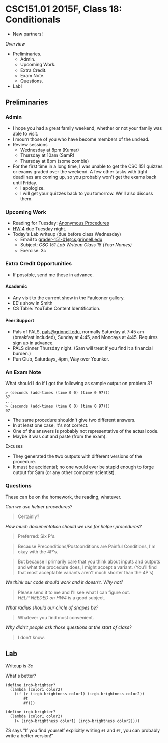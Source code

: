 CSC151.01 2015F, Class 18: Conditionals
=======================================

* New partners!

_Overview_

* Preliminaries.
    * Admin.
    * Upcoming Work.
    * Extra Credit.
    * Exam Note.
    * Questions.
* Lab!

Preliminaries
-------------

### Admin

* I hope you had a great family weekend, whether or not your family was
  able to visit.
* I mourn those of you who have become members of the undead.
* Review sessions
    * Wednesday at 8pm (Kumar)
    * Thursday at 10am (SamR)
    * Thursday at 8pm (some zombie)
* For the first time in a long time, I was unable to get the CSC 151
  quizzes or exams graded over the weekend.  A few other tasks with
  tight deadlines are coming up, so you probably won't get the exams
  back until Friday.  
    * I apologize.
    * I will get your quizzes back to you tomorrow.  We'll also
      discuss them.

### Upcoming Work

* Reading for Tuesday:
  [Anonymous Procedures](../readings/anonymous-procedures-reading.html) 
* [HW 4](../assignments/assignment.04.html) due Tuesday night.
* Today's Lab writeup (due before class Wednesday)
    * Email to <grader-151-01@cs.grinnell.edu> 
    * Subject: _CSC 151 Lab Writeup Class 18 (Your Names)_
    * Exercise: 3c

### Extra Credit Opportunities

* If possible, send me these in advance.

#### Academic

* Any visit to the current show in the Faulconer gallery.
* EE's show in Smith
* CS Table: YouTube Content Identification.

#### Peer Support

* Pals of PALS, pals@grinnell.edu, normally Saturday at 7:45 am (breakfast
  included), Sunday at 4:45, and Mondays at 4:45.  Requires sign up in 
  advance.  
* PALS dinner Thursday night.  (Sam will treat if you find it a financial 
  burden.)
* Pun Club, Saturdays, 4pm, Way over Younker.

### An Exam Note

What should I do if I got the following as sample output on problem 3?

    > (seconds (add-times (time 0 0) (time 0 97)))
    37
    ...
    > (seconds (add-times (time 0 0) (time 0 97)))
    97

* The same procedure shouldn't give two different answers.
* In at least one case, it's not correct.
* One of the answers is probably not representative of the actual code.
* Maybe it was cut and paste (from the exam).

Excuses

* They generated the two outputs with different versions of the procedure.
* It must be accidental; no one would ever be stupid enough to forge output
  for Sam (or any other computer scientist).

### Questions

These can be on the homework, the reading, whatever.

_Can we use helper procedures?_

> Certainly?

_How much documentation should we use for helper procedures?_

> Preferred: Six P's.

> Because Preconditions/Postconditions are Painful Conditions, I'm okay
  with the 4P's.

> But because I primarily care that you think about inputs and outputs
  and what the procedure does, I might accept a variant.  (You'll find
  that most acceptable variants aren't much shorter than the 4P's)

_We think our code should work and it doesn't.  Why not?_

> Please send it to me and I'll see what I can figure out.  
  *HELP NEEDED on HW4* is a good subject.

_What radius should our circle of shapes be?_

> Whatever you find most convenient.

_Why didn't people ask those questions at the start of class?_

> I don't know.

Lab
---

Writeup is *3c*

What's better?

    (define irgb-brighter?
      (lambda (color1 color2)
        (if (> (irgb-brightness color1) (irgb-brightness color2))
            #t
            #f)))

    (define irgb-brighter?
      (lambda (color1 color2)
        (> (irgb-brightness color1) (irgb-brightness color2))))

ZS says "If you find yourself explicitly writing `#t` and `#f`, you
can probably write a better version!"
  
